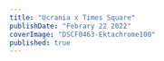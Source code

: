 ```yaml
---
title: "Ucrania x Times Square"
publishDate: "Febrary 22 2022"
coverImage: "DSCF0463-Ektachrome100"
published: true
---
```


